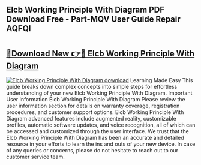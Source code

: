 ## Elcb Working Principle With Diagram PDF Download Free - Part-MQV User Guide Repair AQFQl

# <h2><a href="http://dfmv9fg.blite.top/?on=Elcb+Working+Principle+With+Diagram">🔗Download New 👉🔴 Elcb Working Principle With Diagram</a></h2>

[![Elcb Working Principle With Diagram download](https://i.imgur.com/lujVjoI.png)](http://dfmv9fg.blite.top/?on=Elcb+Working+Principle+With+Diagram)
Learning Made Easy This guide breaks down complex concepts into simple steps for effortless understanding of your new Elcb Working Principle With Diagram. Important User Information Elcb Working Principle With Diagram Please review the user information section for details on warranty coverage, registration procedures, and customer support options. Elcb Working Principle With Diagram advanced features include augmented reality, customizable profiles, automatic software updates, and voice recognition, all of which can be accessed and customized through the user interface. We trust that the Elcb Working Principle With Diagram has been an accurate and detailed resource in your efforts to learn the ins and outs of your new device. In case of any queries or concerns, please do not hesitate to reach out to our customer service team.
